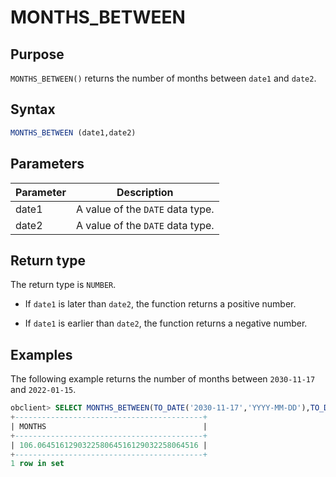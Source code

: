 # MONTHS_BETWEEN

## Purpose

`MONTHS_BETWEEN()` returns the number of months between `date1` and `date2`.

## Syntax

```sql
MONTHS_BETWEEN (date1,date2)
```

## Parameters

| Parameter | Description |
|-------|----------------|
| date1 | A value of the `DATE` data type.  |
| date2 | A value of the `DATE` data type.  |

## Return type

The return type is `NUMBER`.

* If `date1` is later than `date2`, the function returns a positive number.

* If `date1` is earlier than `date2`, the function returns a negative number.

## Examples

The following example returns the number of months between `2030-11-17` and `2022-01-15`.

```sql
obclient> SELECT MONTHS_BETWEEN(TO_DATE('2030-11-17','YYYY-MM-DD'),TO_DATE('2022-01-15','YYYY-MM-DD')) "MONTHS" FROM DUAL;
+------------------------------------------+
| MONTHS                                   |
+------------------------------------------+
| 106.064516129032258064516129032258064516 |
+------------------------------------------+
1 row in set
```
